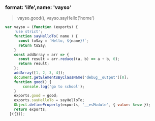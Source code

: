 ### format: 'iife',name: 'vayso'
> <script type="text/javascript" src="g.js"></script>
> vayso.good(), vayso.sayHello('home')
```js
var vayso = (function (exports) {
    'use strict';
    function sayHelloTo( name ) {
      const toSay = `Hello, ${name}!`;
      return toSay;
    }
    const addArray = arr => {
      const result = arr.reduce((a, b) => a + b, 0);
      return result;
    };
    addArray([1, 2, 3, 4]);
    document.getElementsByClassName('debug__output')[0];
    function good() {
        console.log('go to school');   
    }
    exports.good = good;
    exports.sayHelloTo = sayHelloTo;
    Object.defineProperty(exports, '__esModule', { value: true });
    return exports;
  }({}));
```
